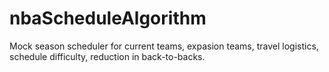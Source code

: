 # nbaScheduleAlgorithm
Mock season scheduler for current teams, expasion teams, travel logistics, schedule difficulty, reduction in back-to-backs.
